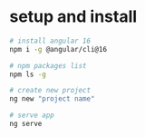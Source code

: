 # setup and install

```sh
# install angular 16
npm i -g @angular/cli@16

# npm packages list
npm ls -g

# create new project
ng new "project name"

# serve app
ng serve
```
